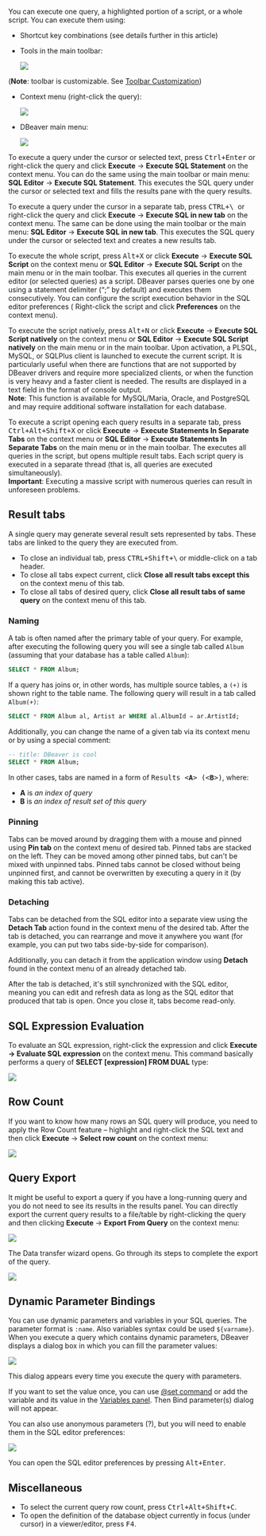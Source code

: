 You can execute one query, a highlighted portion of a script, or a whole script. You can execute them using:
* Shortcut key combinations (see details further in this article)
* Tools in the main toolbar: 

   ![](images/ug/Execute-buttons.png) 

(**Note**: toolbar is customizable. See [Toolbar Customization](Toolbar-Customization))

* Context menu (right-click the query):

  ![](images/ug/execute-context-menu.png)

* DBeaver main menu:
 
  ![](images/ug/Execute-main-menu.png)

To execute a query under the cursor or selected text, press <kbd>Ctrl+Enter</kbd> or right-click the query and click
**Execute** -> **Execute SQL Statement** on the context menu. You can do the same using the main toolbar or main menu: **SQL
Editor** -> **Execute SQL Statement**. This executes the SQL query under the cursor or selected text and fills the results
pane with the query results.

To execute a query under the cursor in a separate tab, press <kbd>CTRL+\ </kbd> or right-click the query and click
**Execute** -> **Execute SQL in new tab** on the context menu. The same can be done using the main toolbar or the main menu:
**SQL Editor** -> **Execute SQL in new tab**. This executes the SQL query under the cursor or selected text and creates a
new results tab.

To execute the whole script, press <kbd>Alt+X</kbd> or click **Execute** -> **Execute SQL Script** on the context menu or
**SQL Editor** -> **Execute SQL Script** on the main menu or in the main toolbar. This executes all queries in the current
editor (or selected queries) as a script. DBeaver parses queries one by one using a statement delimiter (“;” by default)
and executes them consecutively. You can configure the script execution behavior in the SQL editor preferences (
Right-click the script and click **Preferences** on the context menu).

To execute the script natively, press <kbd>Alt+N</kbd> or click **Execute** -> **Execute SQL Script natively** on the
context menu or **SQL Editor** -> **Execute SQL Script natively** on the main menu or in the main toolbar. 
Upon activation, a PLSQL, MySQL, or SQLPlus client is launched to execute the current script. It is particularly useful
when there are functions that are not supported by DBeaver drivers and require more specialized clients, or when the
function is very heavy and a faster client is needed. The results are displayed in a text field in the format of console
output.
<br>**Note**: This function is available for MySQL/Maria, Oracle, and PostgreSQL and may require additional software
installation for each database.

To execute a script opening each query results in a separate tab, press <kbd>Ctrl+Alt+Shift+X</kbd> or click
**Execute** -> **Execute Statements In Separate Tabs** on the context menu or **SQL Editor** -> **Execute Statements In Separate
Tabs** on the main menu or in the main toolbar. The executes all queries in the script, but opens multiple result tabs.
Each script query is executed in a separate thread (that is, all queries are executed simultaneously).
<br>**Important**: Executing a massive script with numerous queries can result in unforeseen problems.

## Result tabs

A single query may generate several result sets represented by tabs. These tabs are linked to the query they are executed from.

* To close an individual tab, press <kbd>CTRL+Shift+&bsol;</kbd> or middle-click on a tab header. 
* To close all tabs expect current, click **Close all result tabs except this** on the context menu of this tab.
* To close all tabs of desired query, click **Close all result tabs of same query** on the context menu of this tab.

### Naming

A tab is often named after the primary table of your query. For example, after executing the following query you will see a single tab called `Album` (assuming that your database has a table called `Album`):

```sql
SELECT * FROM Album;
```

If a query has joins or, in other words, has multiple source tables, a `(+)` is shown right to the table name. The following query will result in a tab called `Album(+)`:

```sql
SELECT * FROM Album al, Artist ar WHERE al.AlbumId = ar.ArtistId;
```

Additionally, you can change the name of a given tab via its context menu or by using a special comment:

```sql
-- title: DBeaver is cool
SELECT * FROM Album;
```

In other cases, tabs are named in a form of <kbd>Results &lt;**A**&gt; (&lt;**B**&gt;)</kbd>, where:
* **A** is _an index of query_
* **B** is _an index of result set of this query_

### Pinning

Tabs can be moved around by dragging them with a mouse and pinned using **Pin tab** on the context menu of desired tab. Pinned tabs are stacked on the left. They can be moved among other pinned tabs, but can't be mixed with unpinned tabs. Pinned tabs cannot be closed without being unpinned first, and cannot be overwritten by executing a query in it (by making this tab active).

### Detaching

Tabs can be detached from the SQL editor into a separate view using the **Detach Tab** action found in the context menu of the desired tab. After the tab is detached, you can rearrange and move it anywhere you want (for example, you can put two tabs side-by-side for comparison).

Additionally, you can detach it from the application window using **Detach** found in the context menu of an already detached tab.

After the tab is detached, it's still synchronized with the SQL editor, meaning you can edit and refresh data as long as the SQL editor that produced that tab is open. Once you close it, tabs become read-only.

## SQL Expression Evaluation
To evaluate an SQL expression, right-click the expression and click **Execute -> Evaluate SQL expression** on the context menu. This command basically performs a query of **SELECT [expression] FROM DUAL** type:

![](images/ug/Evaluate-SQL-expression.png)

## Row Count
If you want to know how many rows an SQL query will produce, you need to apply the Row Count feature – highlight and right-click the SQL text and then click **Execute** -> **Select row count** on the context menu:

![](images/ug/Row-Count.png)

## Query Export
It might be useful to export a query if you have a long-running query and you do not need to see its results in the results panel. You can directly export the current query results to a file/table by right-clicking the query and then clicking **Execute** -> **Export From Query** on the context menu:

![](images/ug/Export-from-Query.png)

The Data transfer wizard opens. Go through its steps to complete the export of the query.

![](images/ug/Data-transfer-window.png)

## Dynamic Parameter Bindings

You can use dynamic parameters and variables in your SQL queries. The parameter format is `:name`. Also variables syntax could be used `${varname}`. When you execute a query which contains dynamic parameters, DBeaver displays a dialog box in which you can fill the parameter values:

![](images/ug/Bind-parameters-dialog.png)

This dialog appears every time you execute the query with parameters.

If you want to set the value once, you can use [@set command](https://github.com/dbeaver/dbeaver/wiki/Client-Side-Scripting) or add the variable and its value in the [Variables panel](https://github.com/dbeaver/dbeaver/wiki/Variables-panel). Then Bind parameter(s) dialog will not appear.

You can also use anonymous parameters (?), but you will need to enable them in the SQL editor preferences:

![](images/ug/Anonymous-SQL-params-Preferences.png)

You can open the SQL editor preferences by pressing <kbd>Alt+Enter</kbd>.

## Miscellaneous
* To select the current query row count, press <kbd>Ctrl+Alt+Shift+C</kbd>.
* To open the definition of the database object currently in focus (under cursor) in a viewer/editor, press <kbd>F4</kbd>.  